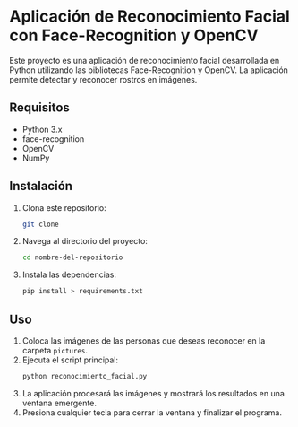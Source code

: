 # Aplicación de Reconocimiento Facial con Face-Recognition y OpenCV
Este proyecto es una aplicación de reconocimiento facial desarrollada en Python utilizando las bibliotecas Face-Recognition y OpenCV. La aplicación permite detectar y reconocer rostros en imágenes.

## Requisitos
- Python 3.x
- face-recognition
- OpenCV
- NumPy

## Instalación
1. Clona este repositorio:
   ```bash
   git clone
    ```
2. Navega al directorio del proyecto:
   ```bash
   cd nombre-del-repositorio
   ```
3. Instala las dependencias:
   ```bash
   pip install > requirements.txt
   ```

## Uso
1. Coloca las imágenes de las personas que deseas reconocer en la carpeta `pictures`.
2. Ejecuta el script principal:
   ```bash
   python reconocimiento_facial.py
   ```
3. La aplicación procesará las imágenes y mostrará los resultados en una ventana emergente.
4. Presiona cualquier tecla para cerrar la ventana y finalizar el programa.
